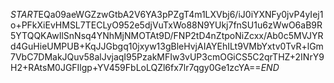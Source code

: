 $START$EQa09aeWGZzwGtbA2V6YA3pPZgT4m1LXVbj6/iJ0iYXNFy0jvP4yIej1o+PFkXiEvHMSL7TECLyO952e5djVuTxWo88N9YUkj7fnSU1u6zWwO6aB9R5YTQQKAwIlSnNsq4YNhMjNMOTAt9D/FNP2tD4nZtpoNiZcxx/Ab0c5MVJYRd4GuHieUMPUB+KqJJGbgq10jxyw13gBleHvjAIAYEhILt9VMbYxtv0TvR+lGm7VbC7DMakJQuv58alJvjaqI95PzakMFIw3vUP3cmOGiCS5C2qrTHZ+2INrY9H2+RAtsM0JGFIlgp+YV459FbLoLQZl6fx7lr7qgy0Ge1zcYA==$END$